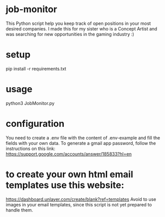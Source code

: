 # job-monitor
This Python script help you keep track of open positions in your most desired companies. I made this for my sister who is a Concept Artist and was searching for new opportunities in the gaming industry :)

# setup
pip install -r requirements.txt

# usage
python3 JobMonitor.py

# configuration
You need to create a .env file with the content of .env-example and fill the fields with your own data.
To generate a gmail app password, follow the instructions on this link:
https://support.google.com/accounts/answer/185833?hl=en

# to create your own html email templates use this website:
https://dashboard.unlayer.com/create/blank?ref=templates
Avoid to use images in your email templates, since this script is not yet prepared to handle them.